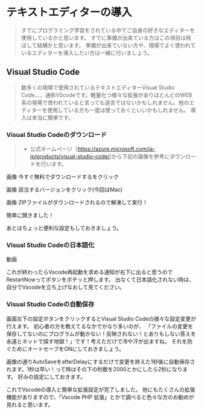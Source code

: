 # テキストエディターの導入
> すでにプログラミング学習をされている中でご自身の好きなエディターを使用しているかと思います。
すでに準備が出来ている方はこの項目は飛ばして結構かと思います。
準備が出来ていない方や、現場でよく使われているエディターを導入したい方は一緒に行いましょう。

## Visual Studio Code
> 数多くの現場で使用されているテキストエディターVisual Studio Code、、、通称VScodeです。軽量化つ様々な拡張がありほとんどのWEB系の現場で使われていると言っても過言ではないかもしれません。他のエディターを使用している方も一度は使っておくといいかもしれません。
導入は本当に簡単です。

### Visual Studio Codeのダウンロード

> - 公式ホームページ（https://azure.microsoft.com/ja-jp/products/visual-studio-code/)から下記の画像を参考にダウンロードを行います。

画像
今すぐ無料でダウンロードするをクリック

画像
該当するバージョンをクリック(今回はMac)


画像
ZIPファイルがダウンロードされるので解凍して実行！

簡単に開きました！

あとはちょっと便利な設定もしておきましょう。

### Visual Studio Codeの日本語化

動画

これが終わったらVscode再起動を求める通知が右下に出ると思うのでRestartNowってボタンをポチッと押します。
出なくて日本語化されない時は、自分でVscodeを立ち上げなおして見てください。

### Visual Studio Codeの自動保存

画面左下の設定ボタンをクリックするとVisual Studio Codeの様々な設定変更が行えます。
初心者の方を教えてるなかでかなり多いのが、
「ファイルの変更を保存してないのにプログラムが動かない！反映されない！とありもしない答えを永遠とネットで探す地獄！」です！考えただけで冷や汗が出ますね。
それを防ぐためにオートセーブをONにしておきましょう。

画像の通りAutoSaveをafterDelayにするだけで変更を終えた1秒後に自動保存されます。1秒は早い！って時はその下の秒数を2000とかにしたら2秒になります。
好みの設定にしておきます。

これでVscodeの導入と簡単な拡張設定が完了しました。
他にもたくさんの拡張機能がありますので、「Vscode PHP 拡張」とかで調べると色々な方のお勧めが見れると思います。
